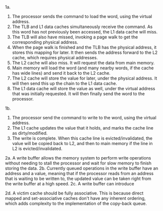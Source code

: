 1a. 
1. The processor sends the command to load the word, using the virtual address.
2. The TLB and L1 data caches simultaneously receive the command. As this word has not previously been accessed, the L1 data cache will miss.
3. The TLB will also have missed, invoking a page walk to get the corresponding physical address.
4. When the page walk is finished and the TLB has the physical address, it stores this mapping for later. It then sends the address forward to the L2 cache, which requires physical addresses.
5. The L2 cache will also miss. It will request the data from main memory.
6. Main memory will load the word (and many nearby words, if the cache has wide lines) and send it back to the L2 cache.
7. The L2 cache will store the value for later, under the physical address. It will then send this up the chain to the L1 data cache.
8. The L1 data cache will store the value as well, under the virtual address that was initially requested. It will then finally send the word to the processor.

1b. 
1. The processor send the command to write to the word, using the virtual address.
2. The L1 cache updates the value that it holds, and marks the cache line as dirty/modified.
3. The write is complete. When this cache line is evicted/invalidated, the value will be copied back to L2, and then to main memory if the line in L2 is evicted/invalidated.

2a. A write buffer allows the memory system to perform write operations without needing to stall the processor and wait for slow memory to finish storing the data.
2b. Currently queued operations in the write buffer have an address and a value, meaning that if the processor reads from an address that is waiting to be written to, the updated value can be taken right from the write buffer at a high speed.
2c. A write buffer can introduce

2d. A victim cache should be fully associative. This is because direct mapped and set-associative caches don't have any inherent ordering, which adds complexity to the implementation of the copy-back queue. 